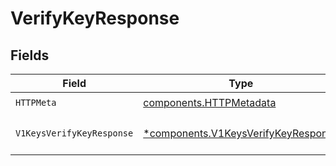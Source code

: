 # VerifyKeyResponse


## Fields

| Field                                                                                     | Type                                                                                      | Required                                                                                  | Description                                                                               |
| ----------------------------------------------------------------------------------------- | ----------------------------------------------------------------------------------------- | ----------------------------------------------------------------------------------------- | ----------------------------------------------------------------------------------------- |
| `HTTPMeta`                                                                                | [components.HTTPMetadata](../../models/components/httpmetadata.md)                        | :heavy_check_mark:                                                                        | N/A                                                                                       |
| `V1KeysVerifyKeyResponse`                                                                 | [*components.V1KeysVerifyKeyResponse](../../models/components/v1keysverifykeyresponse.md) | :heavy_minus_sign:                                                                        | The verification result                                                                   |